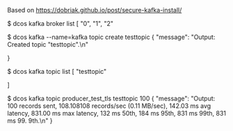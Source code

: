 Based on https://dobriak.github.io/post/secure-kafka-install/

$ dcos kafka broker list
[
  "0",
  "1",
  "2"

$ dcos kafka --name=kafka topic create testtopic
{
  "message": "Output: Created topic \"testtopic\".\n"

}

$ dcos kafka topic list
[
  "testtopic"

]

$ dcos kafka topic producer_test_tls testtopic 100
{
  "message": "Output: 100 records sent, 108.108108 records/sec (0.11 MB/sec),
142.03 ms avg latency, 831.00 ms max latency, 132 ms 50th, 184 ms 95th, 831 ms
99th, 831 ms 99.
9th.\n"
}


